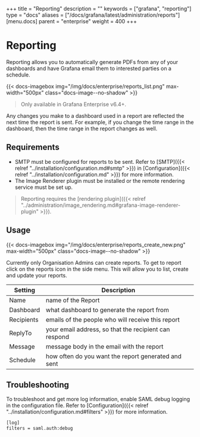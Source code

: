 +++
title = "Reporting"
description = ""
keywords = ["grafana", "reporting"]
type = "docs"
aliases = ["/docs/grafana/latest/administration/reports"]
[menu.docs]
parent = "enterprise"
weight = 400
+++

# Reporting

Reporting allows you to automatically generate PDFs from any of your dashboards and have Grafana email them to interested parties on a schedule.

{{< docs-imagebox img="/img/docs/enterprise/reports_list.png" max-width="500px" class="docs-image--no-shadow" >}}

> Only available in Grafana Enterprise v6.4+.

Any changes you make to a dashboard used in a report are reflected the next time the report is sent. For example, if you change the time range in the dashboard, then the time range in the report changes as well.

## Requirements

* SMTP must be configured for reports to be sent. Refer to [SMTP]({{< relref "../installation/configuration.md#smtp" >}}) in [Configuration]({{< relref "../installation/configuration.md" >}}) for more information.
* The Image Renderer plugin must be installed or the remote rendering service must be set up.

> Reporting requires the [rendering plugin]({{< relref "../administration/image_rendering.md#grafana-image-renderer-plugin" >}}).


## Usage

{{< docs-imagebox img="/img/docs/enterprise/reports_create_new.png" max-width="500px" class="docs-image--no-shadow" >}}

Currently only Organisation Admins can create reports. To get to report click on the reports icon in the side menu. This will allow you to list, create and update your reports.

| Setting       | Description                                                       |
| --------------|------------------------------------------------------------------ |
| Name          | name of the Report                                                |
| Dashboard     | what dashboard to generate the report from                        |
| Recipients    | emails of the people who will receive this report                 |
| ReplyTo       | your email address, so that the recipient can respond             |
| Message       | message body in the email with the report                         |
| Schedule      | how often do you want the report generated and sent               |

## Troubleshooting

To troubleshoot and get more log information, enable SAML debug logging in the configuration file. Refer to [Configuration]({{< relref "../installation/configuration.md#filters" >}}) for more information.

```bash
[log]
filters = saml.auth:debug
```
